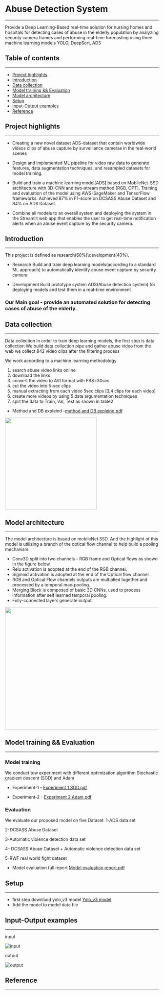 # Abuse Detection System
---
Provide a Deep Learning-Based real-time solution for nursing homes and hospitals for detecting cases of abuse in the elderly population by analyzing security camera frames and performing real-time forecasting using three machine learning models YOLO, DeepSort, ADS

## Table of contents
---
* [Project highlights](#Project-highlights)
* [Introduction ](#Introduction)
* [Data collection](#Data-collection)
* [Model training && Evaluation](#Model-training-&&-Evaluation)
* [Model architecture](#Model-architecture)
* [Setup](#setup)
* [Input-Output examples](#Input-Output-examples)
* [Reference](#Reference)


## Project highlights
---
-	Creating a new novel dataset ADS-dataset that contain worldwide videos
clips of abuse capture by surveillance cameras in the real-world scenes 

-	Design and implemented ML pipeline for video raw data to generate features, data augmentation techniques, and resampled datasets for model training.

-	Build and train a machine learning model[ADS] based on MobileNet-SSD architecture with 3D-CNN and two-stream method [RGB, OPT].
Training and evaluation of the model using AWS-SageMaker and TensorFlow frameworks. Achieved 87% in F1-score on DCSASS Abuse Dataset and 84%  on ADS Dataset.

-	Combine all models to an overall system and deploying the system in the Streamlit web app that enables the user to get real-time notification alerts
when an abuse event capture by the security camera.

## Introduction 
---
This project is defined as research(60%)\development(40%).

- Research 
Build and train deep learning models(according to a standard ML approach) to automatically identify abuse event capture by security camera

- Development
Build prototype system ADS(Abuse detection system) for deploying models and test them in a real-time environment

### Our Main goal - provide an automated solution for detecting cases of abuse of the elderly.

## Data collection
---
Data collection
In order to train deep learning models, the first step is data collection
We build data collection pipe and gather abuse video from the web
we collect 842 video clips after the filtering process


We work according to a machine learning methodology
1. search abuse video links online
2. download the links
3. convert the video to AVI format with FBS=30sec
4. cut the video into 5-sec clips
5. manual extracting from each video 5sec clips [3,4 clips for each video]
6. create more videos by using 5 data argumentation techniques
7. split the data to Train, Val, Test as shown in table2

- Method and DB expleind -[method and DB expleind.pdf](https://github.com/1amitos1/AbuseDetectionSystem_demo/files/6423235/method.and.db.expleind.pdf)

 <img src="https://user-images.githubusercontent.com/34807427/117050368-f15d1c00-ad1d-11eb-85eb-d21343f74e55.png" width="300" height="300">


## Model architecture
---
The model architecture is based on mobileNet SSD.
And the highlight of this model is utilizing
a branch of the optical flow channel to 
help build a pooling mechanism.

- Conv3D split into two channels -  RGB frame and Optical flows as shown in the figure below.
- Relu activation is adopted at the end of the RGB channel. 
- Sigmoid activation is adopted at the end of the Optical flow channel.
- RGB and Optical Flow channels outputs are multiplied together and processed by a temporal max-pooling.
- Merging Block is composed of basic 3D CNNs, used to process information after self learned temporal pooling. 
- Fully-connected layers generate output.

 <img src="https://user-images.githubusercontent.com/34807427/117047169-3c753000-ad1a-11eb-93a5-7825120596ca.png" width="550" height="400">


## Model training && Evaluation 
---
### Model training
We conduct tow experiment with different optimization algorithm
Stochastic gradient descent (SGD) and Adam   

- Experiment-1 - [Experiment 1 SGD.pdf](https://github.com/1amitos1/AbuseDetectionSystem_demo/files/6423205/Experiment.1.SGD.pdf)

- Experiment-2 - [Experiment 2 Adam.pdf](https://github.com/1amitos1/AbuseDetectionSystem_demo/files/6423210/Experiment.2.Adam.pdf)
### Evaluation
We evaluate our proposed model on five Dataset.
1-ADS data set

2-DCSASS Abuse Dataset
 
3-Automatic violence detection data set
 
4- DCSASS Abuse Dataset + Automatic violence detection data set 

5-RWF real world fight dataset

- Model evaluation full report [Model evaluation report.pdf](https://github.com/1amitos1/AbuseDetectionSystem_demo/files/6423215/Model.evaluation.report.pdf)


## Setup  
---
- first step downlaod yolo_v3 model
  [Yolo_v3 model](https://drive.google.com/file/d/1IbR2LtlqQxOr5w9u8yIeFYWtLJHksguF/view?usp=sharing)
- Add the model to model data file


## Input-Output examples
---
input

![input](https://user-images.githubusercontent.com/34807427/117035434-fcf41700-ad0c-11eb-9e6f-c0c6d542f3ef.gif)              


output

![output](https://user-images.githubusercontent.com/34807427/117035426-fa91bd00-ad0c-11eb-93ff-6504835bee3e.gif)

## Reference
---


